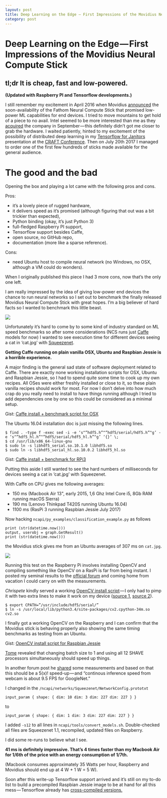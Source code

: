 ```yaml
---
layout: post
title: Deep Learning on the Edge — First Impressions of the Movidius Neural Compute Stick
category: post
---
```


# Deep Learning on the Edge — First Impressions of the Movidius Neural Compute Stick

## tl;dr It is cheap, fast and low-powered.

**(Updated with Raspberry PI and Tensorflow developments.)**

I still remember my excitement in April 2016 when Movidius [announced](https://www.movidius.com/news/movidius-announces-deep-learning-accelerator-and-fathom-software-framework) the soon-availability of the Fathom Neural Compute Stick that promised low-power ML capabilities for end devices. I tried to move mountains to get hold of a piece to no avail. Intel seemed to be more interested than me as they [acquired](https://www.movidius.com/news/ceo-post-september-2016) the company in September — this definitely didn’t got me closer to grab the hardware. I waited patiently, hinted to my excitement of the possibility of distributed deep learning in my [Tensorflow for Janitors](https://speakerdeck.com/soobrosa/tensorflow-for-janitors) presentation at the [CRAFT Conference](https://craft-conf.com/). Then on July 20th 2017 I managed to order one of the first few hundreds of sticks made available for the general audience.

# The good and the bad

Opening the box and playing a lot came with the following pros and cons.

Pros:

* it’s a lovely piece of rugged hardware,
* it delivers speed as it’s promised (although figuring that out was a bit trickier than expected),
* Python binding (okay, it’s just Python 3)
* full-fledged Raspberry PI support,
* Tensorflow support besides Caffe,
* open source, no GitHub repo,
* documentation (more like a sparse reference).

Cons:

* need Ubuntu host to compile neural network (no Windows, no OSX, although a VM could do wonders).

When I originally published this piece I had 3 more cons, now that’s the only one left.

I am really impressed by the idea of giving low-power end devices the chance to run neural networks so I set out to benchmark the finally released Movidius Neural Compute Stick with great hopes. I’m a big believer of hard facts so I wanted to benchmark this little beast.

<img src="https://cdn-images-1.medium.com/max/800/1*dSZglyBR0MoPGXu143RSqA.jpeg">

Unfortunately it’s hard to come by to some kind of industry standard on ML speed benchmarks so after some considerations (NCS runs just [Caffe](http://caffe.berkeleyvision.org/) models for now) I wanted to see execution time for different devices seeing a cat in ‘cat.jpg’ with [Squeezenet](https://github.com/DeepScale/SqueezeNet).

**Getting Caffe running on plain vanilla OSX, Ubuntu and Raspbian Jessie is a horrible experience.**

A major finding is the general sad state of software deployment related to Caffe. There are exactly none working installation scripts for OSX, Ubuntu and Raspbian Jessie, so I had to spend quite some time to cook up my own recipes. All OSes were either freshly installed or close to it, so these plain vanilla recipes should work for most. For now I don’t delve into how much crap do you really need to install to have things running although I tried to add dependencies one by one so this could be considered as a minimal setup.

Gist: [Caffe install + benchmark script for OSX](https://gist.github.com/soobrosa/cf53d484a4afafb8d9cb8601a5429bee)

The Ubuntu 16.04 installation doc is just missing the following lines.

```
$ find . -type f -exec sed -i -e ‘s^”hdf5.h”^”hdf5/serial/hdf5.h”^g’ -e ‘s^”hdf5_hl.h”^”hdf5/serial/hdf5_hl.h”^g’ ‘{}’ \;
$ cd /usr/lib/x86_64-linux-gnu
$ sudo ln -s libhdf5_serial.so.10.1.0 libhdf5.so
$ sudo ln -s libhdf5_serial_hl.so.10.0.2 libhdf5_hl.so
```

Gist: [Caffe install + benchmark for RPi3](https://gist.github.com/soobrosa/bb068f8484edd112641c98e9d1771e28)

Putting this aside I still wanted to see the hard numbers of milliseconds for devices seeing a cat in ‘cat.jpg’ with Squeezenet.

With Caffe on CPU gives me following averages:

* 150 ms (Macbook Air 13", early 2015, 1,6 Ghz Intel Core i5, 8Gb RAM running macOS Sierra)
* 190 ms (Lenovo Thinkpad T420S running Ubuntu 16.04)
* 1100 ms (RasPi 3 running Raspbian Jessie July 2017)

Now hacking `ncapi/py_examples/classification_example.py` as follows

```
print (str(datetime.now()))
output, userobj = graph.GetResult()
print (str(datetime.now()))
```

the Movidius stick gives me from an Ubuntu averages of 307 ms on `cat.jpg`.

<img src="https://cdn-images-1.medium.com/max/800/1*eouVIuXXLVW2P3U5-u9AHA.jpeg">

Running this test on the Raspberry Pi involves installing OpenCV and compiling something like OpenCV on a RasPi is far from being instant. I posted my seminal results to the [official forum](https://ncsforum.movidius.com/discussion/146/raspberry-pi-3-benchmarks) and coming home from vacation I could carry on with the measurements.

*Chrispete* kindly served a working [OpenCV install script](https://ncsforum.movidius.com/discussion/comment/299/#Comment%5C_299) — I only had to pimp it with two extra lines to make it work on my device ([source 1](https://ahmedibrahimvt.wordpress.com/2017/02/19/fatal-error-hdf5-h-no-such-file-or-directory/), [source 2](http://www.pyimagesearch.com/2015/07/20/install-opencv-3-0-and-python-3-4-on-ubuntu/)).

```
$ export CPATH=”/usr/include/hdf5/serial/”
$ ln -s /usr/local/lib/python3.4/site-packages/cv2.cpython-34m.so cv2.so
```

I finally got a working OpenCV on the Raspberry and I can confirm that the Movidius stick is behaving properly also showing the same timing benchmarks as testing from an Ubuntu.

Gist: [OpenCV install script for Raspbian Jessie](https://gist.github.com/soobrosa/7061661cd7bbea988ce470f9191bc1c1)

[Tome](https://ncsforum.movidius.com/discussion/comment/307/#Comment%5C_307) revealed that changing batch size to 1 and using all 12 SHAVE processors simultaneously should speed up things.

In another forum post he [shared](https://ncsforum.movidius.com/discussion/149/inference-performance) some measurements and based on that this should be a 5(x)! speed-up — and “continous inference speed from webcam is about 9.5 FPS for GoogleNet.”

I changed in the `/ncapi/networks/Squeezenet/NetworkConfig.prototxt`

```
input_param { shape: { dim: 10 dim: 3 dim: 227 dim: 227 } }
```

to

```
input_param { shape: { dim: 1 dim: 3 dim: 227 dim: 227 } }
```

I added `-s12` to all lines in `ncapi/tools/convert_models.sh`. Double-checked all files are Squeezenet 1.1, recompiled, updated files on Raspberry.

I did some re-runs to believe what I see.

**41 ms is definitely impressive. That’s 4 times faster than my Macbook Air for 1/6th of the price with an energy consumption of 1/7th.**

(Macbook consumes approximately 35 Watts per hour, Raspberry and Movidius should end up at 4 W + 1 W = 5 W).

Soon after this write-up Tensorflow support arrived and it’s still on my to-do list to build a precompiled Raspbian Jessie image to be at hand for all this mess — Tensorflow already has [cross-compiled versions.](https://petewarden.com/2017/08/20/cross-compiling-tensorflow-for-the-raspberry-pi/)